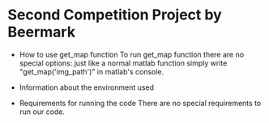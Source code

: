 # Second Competition Project by Beermark

* How to use get_map function
To run get_map function there are no special options: just like a normal matlab function simply write "get_map('img_path')" in matlab's console.

* Information about the environment used

* Requirements for running the code
There are no special requirements to run our code. 
